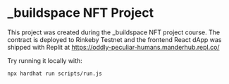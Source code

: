 # _buildspace NFT Project

This project was created during the _buildspace NFT project course.
The contract is deployed to Rinkeby Testnet and the frontend React dApp was shipped with Replit at https://oddly-peculiar-humans.manderhub.repl.co/

Try running it locally with:

```shell
npx hardhat run scripts/run.js
```
